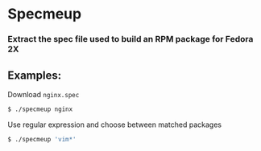 # Specmeup

### Extract the spec file used to build an RPM package for Fedora 2X

## Examples:

Download `nginx.spec`
```sh
$ ./specmeup nginx
```

Use regular expression and choose between matched packages
```sh
$ ./specmeup 'vim*'
```
